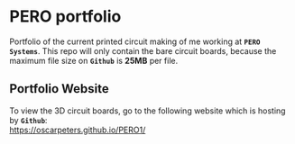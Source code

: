 # PERO portfolio
Portfolio of the current printed circuit making of me working at **`PERO Systems`**. This repo will only contain the bare circuit boards, because the maximum file size on **`Github`** is **25MB** per file.

## Portfolio Website 
To view the 3D circuit boards, go to the following website which is hosting by **`Github`**:  
https://oscarpeters.github.io/PERO1/
